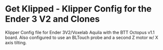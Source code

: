 # **Get Klipped - Klipper Config for the Ender 3 V2 and Clones**

Klipper Config file for Ender 3V2/Voxelab Aquila with the BTT Octopus v1.1 board.  Also configured to use an BLTouch probe and a second Z motor w/ X axis tilting.
